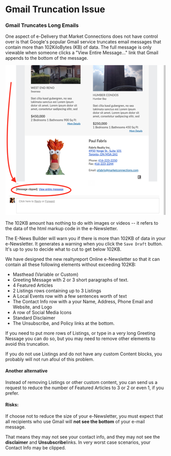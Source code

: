 # Gmail Truncation Issue

### Gmail Truncates Long Emails <a id="gmail-truncates-long-emails"></a>

One aspect of e-Delivery that Market Connections does not have control over is that Google's popular Gmail service truncates email messages that contain more than 102KiloBytes \(KB\) of data. The full message is only viewable when someone clicks a "View Entire Message..." link that Gmail appends to the bottom of the message.

![](../.gitbook/assets/ocs3-e-news-gmail-truncation-issue.png)

The 102KB amount has nothing to do with images or videos -- it refers to the data of the html markup code in the e-Newsletter.

The E-News Builder will warn you if there is more than 102KB of data in your e-Newsletter. It generates a warning when you click the `Save Draft` button. It's up to you to decide what to cut to get below 102KB. 

We have designed the new realtyreport Online e-Newsletter so that it can contain all these following elements without exceeding 102KB:

* Masthead \(Variable or Custom\)
* Greeting Message with 2 or 3 short paragraphs of text.
* 4 Featured Articles
* 2 Listings rows containing up to 3 Listings
* A Local Events row with a few sentences worth of text
* The Contact Info row with a your Name, Address, Phone Email and Website, and Logo
* A row of Social Media Icons
* Standard Disclaimer
* The Unsubscribe, and Policy links at the bottom.

If you need to put more rows of Listings, or type in a very long Greeting Nessage you can do so, but you may need to remove other elements to avoid this truncation.

If you do not use Listings and do not have any custom Content blocks, you probably will not run afoul of this problem.

#### Another alternative <a id="another-alternative"></a>

Instead of removing Listings or other custom content, you can send us a request to reduce the number of Featured Articles to 3 or 2 or even 1, if you prefer.

#### Risks: <a id="risks"></a>

If choose not to reduce the size of your e-Newsletter, you must expect that all recipients who use Gmail will **not see the bottom** of your e-mail message. 

That means they may not see your contact info, and they may not see the **disclaimer** and **Unsubscribe**links. In very worst case scenarios, your Contact Info may be clipped.


